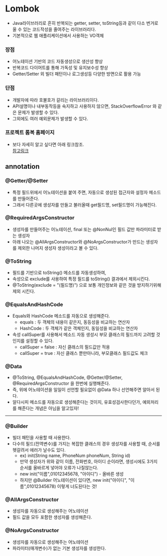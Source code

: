 # Lombok
- Java라이브러리로 흔히 반복되는 getter, setter, toString등과 같이 다소 번거로울 수 있는 코드작성을 줄여주는 라이브러리다.
- 기본적으로 웹 애플리케이션에서 사용하는 VO객체

### 장점
 - 어노테이션 기반의 코드 자동생성으로 생산성 향상
 - 반복코드 다이어트를 통해 가독성 및 유지보수성 향상
 - Getter/Setter 외 빌더 패턴이나 로그생성등 다양한 방면으로 활용 가능

### 단점
- 개발자에 따라 호불호가 갈리는 라이브러리이다. 
- API설명이나 내부동작등을 숙지하고 사용하지 않으면, StackOverflowError 와 같은 문제가 발생할 수 있다. 
- 그외에도 여러 예외문제가 발생할 수 있다.

### 프로젝트 롬복 홈페이지
- 보다 자세히 알고 싶다면 아래 링크참조.   
[참고링크](https://projectlombok.org/features/all)

## annotation
### @Getter/@Setter
- 특정 필드위에서 어노테이션을 붙여 주면, 자동으로 생성된 접근자와 설정자 메소드를 만들어준다.
- 그래서 다른곳에 생성자를 만들고 불러올때  get필드명, set필드명이 가능해진다.

### @RequiredArgsConstructor
 - 생성자를 만들어주는 어노테이션, final 또는 @NonNul인 필드 값만 파라미터로 받는 생성자
 - 아래 나오는 @AllArgsConstructor와 @NoArgsConstructor가 만드는 생성자를 제외한 나머지 생성자 생성이라고 볼 수 있다.
### @ToString
 - 필드를 기반으로 toString() 메소드를 자동생성하여, 
 - 속성으로 exclude를 사용하여 특정 필드를 toString() 결과에서 제외시킨다.
 - @ToString(exclude = "(필드명)") 으로 보통 개인정보와 같은 것을 방지하기위해 제외 시킨다.
 
 
### @EqualsAndHashCode
 - Equals와 HashCode 메소드를 자동으로 생성해준다.
    - equals : 두 객체의 내용이 같은지, 동등성을 비교하는 연산자
    - HashCode : 두 객체가 같은 객체인지, 동일성을 비교하는 연산자
- 속성 callSuper를 사용해서 메소드 자동 생성시 부모 클래스의 필드까지 고려할 것인지를 설정할 수 있다.
    - callSuper = false : 자신 클래스의 필드값만 적용
    - callSuper = true : 자신 클래스 뿐만아니라, 부모클래스 필드값도 체크

### @Data
 - @ToString, @EqualsAndHashCode,  @Getter/@Setter, @RequiredArgsConstructor 을 한번에 실행해준다.
 - 즉, 위에 어노테이션을 일일이 선언할 필요없이 @Data 하나 선언해주면 알아서 된다.
 - 알다시피 메소드를 자동으로 생성해준다는 것이지, 유효성검사한다던가, 예외처리를 해준다는 개념은 아님을 알고있자!  
  ---
  
### @Builder
 - 빌더 패턴을 사용할 때 사용한다. 
 - 다수의 필드(전역변수)를 가지는 복잡한 클래스의 경우 생성자를 사용할 때, 순서를 헷갈려서 에러가 날수도 있다. 
    - ex) init(String name, PhoneNum phoneNum, String id)
    - 만약 생성자가 위와 같이 이름, 전화번호, 아이디 순이라면, 생성시에도 3가지 순서를 올바르게 넣어야 오류가 나질않는다.
    - new init("이름",01012345678, "아이디") - 올바른 생성
    - 하지만 @Builder 어노테이션이 있다면, new init("아이디", "이름",01012345678) 이렇게 너도된다는 것!
### @AllArgsConstructor
 - 생성자를 자동으로 생성해주는 어노테이션
 - 필드 값을 모두 포함한 생성자를 생성해준다. 
### @NoArgsConstructor
- 생성자를 자동으로 생성해주는 어노테이션
- 파라미터(매개변수)가 없는 기본 생성자를 생성한다. 
